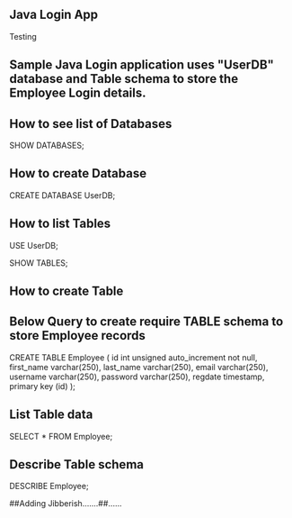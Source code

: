 ## Java Login App ##
Testing 

## Sample Java Login application uses "UserDB" database and Table schema to store the Employee Login details. ##

## How to see list of Databases ##
SHOW DATABASES;

## How to create Database ##

CREATE DATABASE UserDB;

## How to list Tables ##

USE UserDB;

SHOW TABLES;

## How to create Table ##
## Below Query to create require TABLE schema to store Employee records ##

CREATE TABLE Employee (
  id int unsigned auto_increment not null,
  first_name varchar(250),
  last_name varchar(250),
  email varchar(250),
  username varchar(250),
  password varchar(250),
  regdate timestamp,
  primary key (id)
);

## List Table data ##
SELECT * FROM Employee;

## Describe Table schema ##
DESCRIBE Employee;

##Adding Jibberish.......##......

